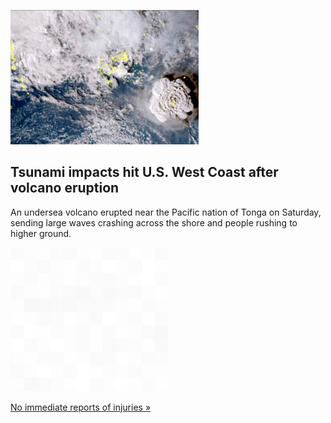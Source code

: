 
![Tsunami impacts hit U.S. West Coast after volcano eruption](./20220115235848.png)
## Tsunami impacts hit U.S. West Coast after volcano eruption

An undersea volcano erupted near the Pacific nation of Tonga on Saturday, sending large waves crashing across the shore and people rushing to higher ground.

![pic](../square_bg.png)

[No immediate reports of injuries  »](https://www.yahoo.com/news/tonga-issues-tsunami-warning-undersea-065830694.html)
